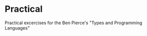 Practical
=========

Practical excercises for the Ben Pierce's "Types and Programming Languages"



